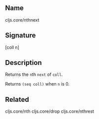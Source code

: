 ## Name
cljs.core/nthnext

## Signature
[coll n]

## Description

Returns the `n`th `next` of `coll`.

Returns `(seq coll)` when `n` is 0.

## Related
cljs.core/nth
cljs.core/drop
cljs.core/nthrest
